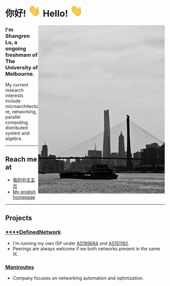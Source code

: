 # 你好! <img src="https://github.com/EEddeenn/EEddeenn/blob/main/Hi.gif" width="40px"> Hello! <img src="https://github.com/EEddeenn/EEddeenn/blob/main/Hi.gif" width="40px">

<img align="right" width="400" src="https://github.com/EEddeenn/EEddeenn/blob/main/shanghai.jpg" />

### I'm Shangren Lu, a ongoing freshmam of The University of Melbourne.

My current research interests include microarchitecture, networking, parallel computing, distributed system and algebra.

---

## Reach me at
- [我的中文主页](https://shangrenlu.cn)
- [My english homepage](https://shangren.me)

---

## Projects
### [****DefinedNetwork](https://www.peeringdb.com/org/34640)
- I'm running my own ISP under [AS199684](https://bgp.tools/as/199684) and [AS151192](https://bgp.tools/as/151192).
- Peerings are always welcome if we both networks present in the same IX.

### [Maniroutes](https://maniroutes.com)
- Company focuses on networking automation and optimization.
<!--
**EEddeenn/EEddeenn** is a ✨ _special_ ✨ repository because its `README.md` (this file) appears on your GitHub profile.

Here are some ideas to get you started:

- 🔭 I’m currently working on ...
- 🌱 I’m currently learning ...
- 👯 I’m looking to collaborate on ...
- 🤔 I’m looking for help with ...
- 💬 Ask me about ...
- 📫 How to reach me: ...
- 😄 Pronouns: ...
- ⚡ Fun fact: ...
-->
